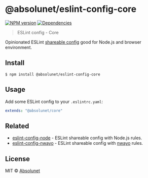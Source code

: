 # @absolunet/eslint-config-core

[![NPM version](https://img.shields.io/npm/v/@absolunet/eslint-config-core.svg)](https://www.npmjs.com/package/@absolunet/eslint-config-core)
[![Dependencies](https://david-dm.org/absolunet/eslint-config-core/status.svg)](https://david-dm.org/absolunet/eslint-config-core)

> ESLint config - Core

Opinionated ESLint [shareable config](http://eslint.org/docs/developer-guide/shareable-configs.html) good for Node.js and browser environment.

## Install

```
$ npm install @absolunet/eslint-config-core
```


## Usage

Add some ESLint config to your `.eslintrc.yaml`:

```yaml
extends: "@absolunet/core"
```


## Related

- [eslint-config-node](https://github.com/absolunet/eslint-config-node) - ESLint shareable config with Node.js rules.
- [eslint-config-nwayo](https://github.com/absolunet/eslint-config-nwayo) - ESLint shareable config with [nwayo](https://github.com/absolunet/nwayo) rules.


## License 
MIT © [Absolunet](https://absolunet.com)
